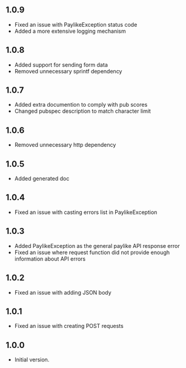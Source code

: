 ## 1.0.9

- Fixed an issue with PaylikeException status code
- Added a more extensive logging mechanism

## 1.0.8

- Added support for sending form data
- Removed unnecessary sprintf dependency

## 1.0.7

- Added extra documention to comply with pub scores
- Changed pubspec description to match character limit

## 1.0.6

- Removed unnecessary http dependency

## 1.0.5

- Added generated doc

## 1.0.4

- Fixed an issue with casting errors list in PaylikeException

## 1.0.3

- Added PaylikeException as the general paylike API response error
- Fixed an issue where request function did not provide enough information about API errors

## 1.0.2

- Fixed an issue with adding JSON body

## 1.0.1

- Fixed an issue with creating POST requests

## 1.0.0

- Initial version.
